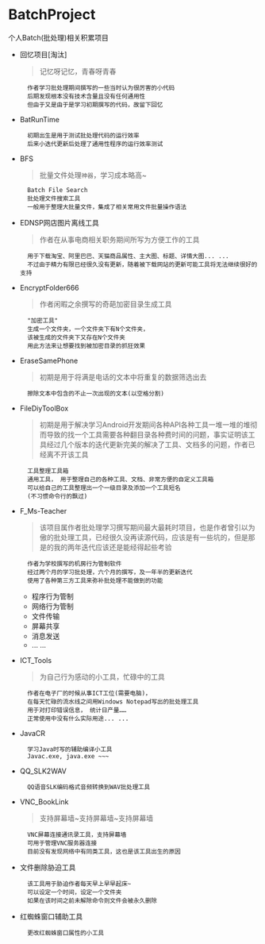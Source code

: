 # BatchProject
个人Batch(批处理)相关积累项目

- 回忆项目[淘汰]

	>记忆呀记忆，青春呀青春

		作者学习批处理期间撰写的一些当时认为很厉害的小代码
		后期发现根本没有技术含量且没有任何通用性
		但由于又是由于是学习初期撰写的代码，故留下回忆

- BatRunTime
		
		初期出生是用于测试批处理代码的运行效率
		后来小迭代更新后处理了通用性程序的运行效率测试

- BFS

	>批量文件处理`神器`，学习成本略高~

		Batch File Search
		批处理文件搜索工具
		一般用于整理大批量文件，集成了相关常用文件批量操作语法

- EDNSP网店图片离线工具
		
	>作者在从事电商相关职务期间所写为方便工作的工具

		用于下载淘宝、阿里巴巴、天猫商品属性、主大图、标题、详情大图... ...
		不过由于精力有限已经很久没有更新，随着被下载网站的更新可能工具将无法继续很好的支持

- EncryptFolder666
	
	>作者闲暇之余撰写的奇葩加密目录生成工具

		"加密工具"
		生成一个文件夹，一个文件夹下有N个文件夹，
		该被生成的文件夹下又存在N个文件夹
		用此方法来让想要找到被加密目录的抓狂效果

- EraseSamePhone
		
	>初期是用于将满是电话的文本中将重复的数据筛选出去

		擦除文本中包含的不止一次出现的文本(以空格分割)

- FileDiyToolBox

	> 初期是用于解决学习Android开发期间各种API各种工具一堆一堆的堆彻而导致的找一个工具需要各种翻目录各种费时间的问题，事实证明该工具经过几个版本的迭代更新完美的解决了工具、文档多的问题，作者已经离不开该工具

		工具整理工具箱
		通用工具， 用于整理自己的各种工具、文档、非常方便的自定义工具箱
		可以给自己的工具整理出一个一级目录及添加一个工具短名
		(不习惯命令行的飘过)

- F_Ms-Teacher
		
	> 该项目属作者批处理学习撰写期间最大最耗时项目，也是作者曾引以为傲的批处理工具，已经很久没再读源代码，应该是有一些坑的，但是那是的我的两年迭代应该还是能经得起些考验

		作者为学校撰写的机房行为管制软件
		经过两个月的学习批处理，六个月的撰写，及一年半的更新迭代
		使用了各种第三方工具来弥补批处理不能做到的功能
		


	- 程序行为管制
	- 网络行为管制
	- 文件传输
	- 屏幕共享
	- 消息发送
	- ... ...
		

- ICT_Tools

	> 为自己行为感动的小工具，忙碌中的工具

		作者在电子厂的时候从事ICT工位(需要电脑)，
		在每天忙碌的流水线之间用Windows Notepad写出的批处理工具
		用于对打印错误信息， 统计日产量……
		正常使用中没有什么实际用途... ...

- JavaCR
	
		学习Java时写的辅助编译小工具
		Javac.exe, java.exe ~~~

- QQ_SLK2WAV
	
		QQ语音SLK编码格式音频转换到WAV批处理工具

- VNC_BookLink
	
	> 支持屏幕墙~支持屏幕墙~支持屏幕墙

		VNC屏幕连接通讯录工具，支持屏幕墙
		可用于管理VNC服务器连接
		目前没有发现网络中有同类工具，这也是该工具出生的原因
		

- 文件删除胁迫工具

		该工具用于胁迫作者每天早上早早起床~
		可以设定一个时间，设定一个文件夹
		如果在该时间之前未解除命令则文件会被永久删除

- 红蜘蛛窗口辅助工具
	
		更改红蜘蛛窗口属性的小工具

